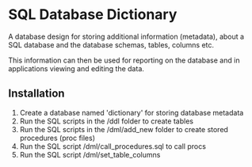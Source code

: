 # SQL Database Dictionary

A database design for storing additional information (metadata), about a SQL database and the database schemas, tables, columns etc.

This information can then be used for reporting on the database and in applications viewing and editing the data.

## Installation

1. Create a database named 'dictionary' for storing database metadata
2. Run the SQL scripts in the /ddl folder to create tables
3. Run the SQL scripts in the /dml/add_new folder to create stored procedures (proc files)
4. Run the SQL script /dml/call_procedures.sql to call procs
5. Run the SQL script /dml/set_table_columns
